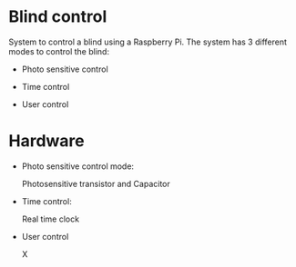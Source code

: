 # Blind control

System to control a blind using a Raspberry Pi. The system  has 3 different modes to control the blind:

- Photo sensitive control

- Time control

- User control

# Hardware

- Photo sensitive control mode:

  Photosensitive transistor and Capacitor

- Time control:

  Real time clock

- User control
  
  X
